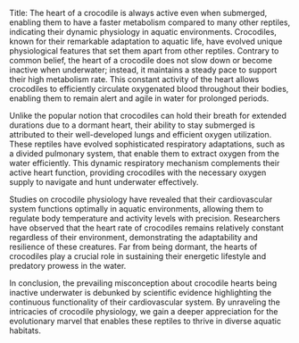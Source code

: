 Title: The heart of a crocodile is always active even when submerged, enabling them to have a faster metabolism compared to many other reptiles, indicating their dynamic physiology in aquatic environments.
Crocodiles, known for their remarkable adaptation to aquatic life, have evolved unique physiological features that set them apart from other reptiles. Contrary to common belief, the heart of a crocodile does not slow down or become inactive when underwater; instead, it maintains a steady pace to support their high metabolism rate. This constant activity of the heart allows crocodiles to efficiently circulate oxygenated blood throughout their bodies, enabling them to remain alert and agile in water for prolonged periods.

Unlike the popular notion that crocodiles can hold their breath for extended durations due to a dormant heart, their ability to stay submerged is attributed to their well-developed lungs and efficient oxygen utilization. These reptiles have evolved sophisticated respiratory adaptations, such as a divided pulmonary system, that enable them to extract oxygen from the water efficiently. This dynamic respiratory mechanism complements their active heart function, providing crocodiles with the necessary oxygen supply to navigate and hunt underwater effectively.

Studies on crocodile physiology have revealed that their cardiovascular system functions optimally in aquatic environments, allowing them to regulate body temperature and activity levels with precision. Researchers have observed that the heart rate of crocodiles remains relatively constant regardless of their environment, demonstrating the adaptability and resilience of these creatures. Far from being dormant, the hearts of crocodiles play a crucial role in sustaining their energetic lifestyle and predatory prowess in the water.

In conclusion, the prevailing misconception about crocodile hearts being inactive underwater is debunked by scientific evidence highlighting the continuous functionality of their cardiovascular system. By unraveling the intricacies of crocodile physiology, we gain a deeper appreciation for the evolutionary marvel that enables these reptiles to thrive in diverse aquatic habitats.